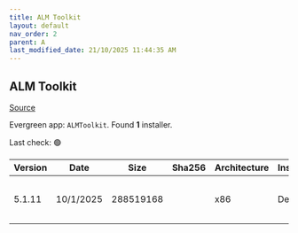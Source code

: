 ```yaml
---
title: ALM Toolkit
layout: default
nav_order: 2
parent: A
last_modified_date: 21/10/2025 11:44:35 AM
---
```


## ALM Toolkit

[Source](https://github.com/microsoft/Analysis-Services)

Evergreen app: `ALMToolkit`. Found **1** installer.

Last check: 🟢

| Version | Date      | Size      | Sha256 | Architecture | InstallerType | Type | URI                                                                                                                                                                                        |
| ------- | --------- | --------- | ------ | ------------ | ------------- | ---- | ------------------------------------------------------------------------------------------------------------------------------------------------------------------------------------------ |
| 5.1.11  | 10/1/2025 | 288519168 |        | x86          | Default       | msi  | [https://github.com/microsoft/Analysis-Services/releases/download/5.1.11/AlmToolkitSetup.msi](https://github.com/microsoft/Analysis-Services/releases/download/5.1.11/AlmToolkitSetup.msi) |
